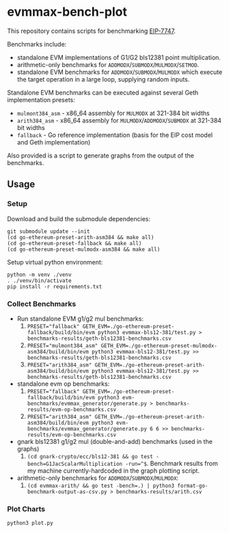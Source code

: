 # evmmax-bench-plot

This repository contains scripts for benchmarking [EIP-7747](https://github.com/ethereum/EIPs/pull/8743).

Benchmarks include:
* standalone EVM implementations of G1/G2 bls12381 point multiplication.
* arithmetic-only benchmarks for `ADDMODX`/`SUBMODX`/`MULMODX`/`SETMOD`.
* standalone EVM benchmarks for `ADDMODX`/`SUBMODX`/`MULMODX` which execute the target operation in a large loop, supplying random inputs.

Standalone EVM benchmarks can be executed against several Geth implementation presets:
* `mulmont384_asm` - x86_64 assembly for `MULMODX` at 321-384 bit widths
* `arith384_asm` - x86_64 assembly for `MULMODX`/`ADDMODX`/`SUBMODX` at 321-384 bit widths
* `fallback` - Go reference implementation (basis for the EIP cost model and Geth implementation)

Also provided is a script to generate graphs from the output of the benchmarks.

## Usage

### Setup

Download and build the submodule dependencies:
```
git submodule update --init
(cd go-ethereum-preset-arith-asm384 && make all)
(cd go-ethereum-preset-fallback && make all)
(cd go-ethereum-preset-mulmodx-asm384 && make all)
```

Setup virtual python environment:
```
python -m venv ./venv
. ./venv/bin/activate
pip install -r requirements.txt
```

### Collect Benchmarks

* Run standalone EVM g1/g2 mul benchmarks:
    1. `PRESET="fallback" GETH_EVM=./go-ethereum-preset-fallback/build/bin/evm python3 evmmax-bls12-381/test.py > benchmarks-results/geth-bls12381-benchmarks.csv`
    2. `PRESET="mulmont384_asm" GETH_EVM=./go-ethereum-preset-mulmodx-asm384/build/bin/evm python3 evmmax-bls12-381/test.py >> benchmarks-results/geth-bls12381-benchmarks.csv`
    3. `PRESET="arith384_asm" GETH_EVM=./go-ethereum-preset-arith-asm384/build/bin/evm python3 evmmax-bls12-381/test.py >> benchmarks-results/geth-bls12381-benchmarks.csv`
* standalone evm op benchmarks:
    1. `PRESET="fallback" GETH_EVM=./go-ethereum-preset-fallback/build/bin/evm python3 evm-benchmarks/evmmax_generator/generate.py > benchmarks-results/evm-op-benchmarks.csv`
    2. `PRESET="arith384_asm" GETH_EVM=./go-ethereum-preset-arith-asm384/build/bin/evm python3 evm-benchmarks/evmmax_generator/generate.py 6 6 >> benchmarks-results/evm-op-benchmarks.csv`
* gnark bls12381 g1/g2 mul (double-and-add) benchmarks (used in the graphs)
    1. `(cd gnark-crypto/ecc/bls12-381 && go test -bench=G1JacScalarMultiplication -run=^$`.  Benchmark results from my machine currently-hardcoded in the graph plotting script.
* arithmetic-only benchmarks for `ADDMODX`/`SUBMODX`/`MULMODX`:
    1. `(cd evmmax-arith/ && go test -bench=.) | python3 format-go-benchmark-output-as-csv.py > benchmarks-results/arith.csv`

### Plot Charts
```
python3 plot.py
```
